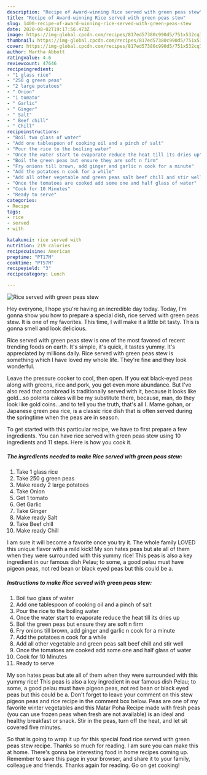 ```yaml
---
description: "Recipe of Award-winning Rice served with green peas stew"
title: "Recipe of Award-winning Rice served with green peas stew"
slug: 1400-recipe-of-award-winning-rice-served-with-green-peas-stew
date: 2020-08-02T19:17:56.473Z
image: https://img-global.cpcdn.com/recipes/817ed57380c990d5/751x532cq70/rice-served-with-green-peas-stew-recipe-main-photo.jpg
thumbnail: https://img-global.cpcdn.com/recipes/817ed57380c990d5/751x532cq70/rice-served-with-green-peas-stew-recipe-main-photo.jpg
cover: https://img-global.cpcdn.com/recipes/817ed57380c990d5/751x532cq70/rice-served-with-green-peas-stew-recipe-main-photo.jpg
author: Martha Abbott
ratingvalue: 4.6
reviewcount: 47646
recipeingredient:
- "1 glass rice"
- "250 g green peas"
- "2 large potatoes"
- " Onion"
- "1 tomato"
- " Garlic"
- " Ginger"
- " Salt"
- " Beef chill"
- " Chill"
recipeinstructions:
- "Boil two glass of water"
- "Add one tablespoon of cooking oil and a pinch of salt"
- "Pour the rice to the boiling water"
- "Once the water start to evaporate reduce the heat till its dries up"
- "Boil the green peas but ensure they are soft n firm"
- "Fry onions till brown, add ginger and garlic n cook for a minute"
- "Add the potatoes n cook for a while"
- "Add all other vegetable and green peas salt beef chill and stir well"
- "Once the tomatoes are cooked add some one and half glass of water"
- "Cook for 10 Minutes"
- "Ready to serve"
categories:
- Recipe
tags:
- rice
- served
- with

katakunci: rice served with 
nutrition: 219 calories
recipecuisine: American
preptime: "PT17M"
cooktime: "PT57M"
recipeyield: "3"
recipecategory: Lunch

---
```



![Rice served with green peas stew](https://img-global.cpcdn.com/recipes/817ed57380c990d5/751x532cq70/rice-served-with-green-peas-stew-recipe-main-photo.jpg)

Hey everyone, I hope you're having an incredible day today. Today, I'm gonna show you how to prepare a special dish, rice served with green peas stew. It is one of my favorites. This time, I will make it a little bit tasty. This is gonna smell and look delicious.

Rice served with green peas stew is one of the most favored of recent trending foods on earth. It's simple, it's quick, it tastes yummy. It's appreciated by millions daily. Rice served with green peas stew is something which I have loved my whole life. They're fine and they look wonderful.

Leave the pressure cooker to cool, then open. If you eat black-eyed peas along with greens, rice and pork, you get even more abundance. But I&#39;ve also read that cornbread is traditionally served with it, because it looks like gold…so polenta cakes will be my substitute there, because, man, do they look like gold coins…and to tell you the truth, that&#39;s all I. Mame gohan, or Japanese green pea rice, is a classic rice dish that is often served during the springtime when the peas are in season.


To get started with this particular recipe, we have to first prepare a few ingredients. You can have rice served with green peas stew using 10 ingredients and 11 steps. Here is how you cook it.

<!--inarticleads1-->

##### The ingredients needed to make Rice served with green peas stew:

1. Take 1 glass rice
1. Take 250 g green peas
1. Make ready 2 large potatoes
1. Take  Onion
1. Get 1 tomato
1. Get  Garlic
1. Take  Ginger
1. Make ready  Salt
1. Take  Beef chill
1. Make ready  Chill


I am sure it will become a favorite once you try it. The whole family LOVED this unique flavor with a mild kick! My son hates peas but ate all of them when they were surrounded with this yummy rice! This peas is also a key ingredient in our famous dish Pelau; to some, a good pelau must have pigeon peas, not red bean or black eyed peas but this could be a. 

<!--inarticleads2-->

##### Instructions to make Rice served with green peas stew:

1. Boil two glass of water
1. Add one tablespoon of cooking oil and a pinch of salt
1. Pour the rice to the boiling water
1. Once the water start to evaporate reduce the heat till its dries up
1. Boil the green peas but ensure they are soft n firm
1. Fry onions till brown, add ginger and garlic n cook for a minute
1. Add the potatoes n cook for a while
1. Add all other vegetable and green peas salt beef chill and stir well
1. Once the tomatoes are cooked add some one and half glass of water
1. Cook for 10 Minutes
1. Ready to serve


My son hates peas but ate all of them when they were surrounded with this yummy rice! This peas is also a key ingredient in our famous dish Pelau; to some, a good pelau must have pigeon peas, not red bean or black eyed peas but this could be a. Don&#39;t forget to leave your comment on this stew pigeon peas and rice recipe in the comment box below. Peas are one of my favorite winter vegetables and this Matar Poha Recipe made with fresh peas (you can use frozen peas when fresh are not available) is an ideal and healthy breakfast or snack. Stir in the peas, turn off the heat, and let sit covered five minutes. 

So that is going to wrap it up for this special food rice served with green peas stew recipe. Thanks so much for reading. I am sure you can make this at home. There's gonna be interesting food in home recipes coming up. Remember to save this page in your browser, and share it to your family, colleague and friends. Thanks again for reading. Go on get cooking!

